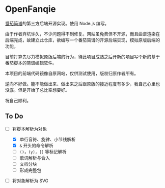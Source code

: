 # OpenFanqie

[番茄简谱](http://jianpu99.net/)的第三方后端开源实现。使用 Node.js 编写。

由于作者弃坑许久，不少问题得不到修复。网站虽免费但不开源，而且曲谱渲染在后端完成，故建立此仓库，欲编写一个番茄简谱的开源后端实现，模拟原版后端的功能。

目前打算先尽力模拟原版后端的行为，待此项目成熟之后开新的项目写个新的基于番茄脚本的简谱编辑软件。

本项目的前端代码镜像自原网站，仅供测试使用，版权归原作者所有。

逆向不好做。能不能做出来、做出来之后跟原版的接近程度有多少，我自己心里也没底。但是开始了总比空想要好。

祝自己顺利。

## To Do
- [ ] 将脚本解析为对象
	- [x] 单行音符、旋律、小节线解析
	- [x] `&` 开头的命令解析
	- [ ] `()`，`(y)`，`[]` 等标记解析
	- [ ] 歌词解析与合入
	- [ ] 文档分块
	- [ ] 形成完整包
- [ ] 将对象解析为 SVG

